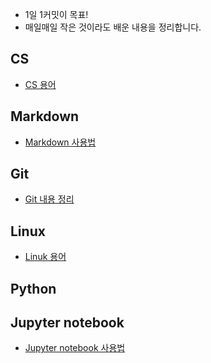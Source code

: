 * 1일 1커밋이 목표!
* 매일매일 작은 것이라도 배운 내용을 정리합니다.


## CS
* [CS 용어](https://github.com/puurib/TIL/blob/master/CS/CS.md)



## Markdown
* [Markdown 사용법](https://github.com/puurib/TIL/blob/master/Markdown/Markdown.md)



## Git
* [Git 내용 정리](https://github.com/puurib/TIL/blob/master/Git/Git.md)



## Linux
* [Linuk 용어](https://github.com/puurib/TIL/blob/master/Linux/Linux%20%EC%9A%A9%EC%96%B4.md)



## Python



## Jupyter notebook
* [Jupyter notebook 사용법](https://github.com/puurib/TIL/blob/master/Jupyter%20notebook/Jupyter%20notebook.md)


